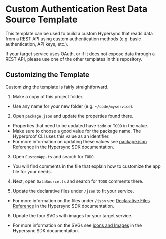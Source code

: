 # Custom Authentication Rest Data Source Template

This template can be used to build a custom Hypersync that reads data from a REST API using custom authentication methods (e.g. basic authentication, API keys, etc.).

If your target service uses OAuth, or if it does not expose data through a REST API, please use one of the other templates in this repository.

## Customizing the Template

Customizing the template is fairly straightforward.

1. Make a copy of this project folder.

- Use any name for your new folder (e.g. `~/code/myservice`).

2. Open `package.json` and update the properties found there.

- Properties that need to be updated have `todo` or `TODO` in the value.
- Make sure to choose a good value for the package name. The Hyperproof CLI uses this value as an identifier.
- For more information on updating these values see [package.json Reference](https://github.com/Hyperproof/hypersync-sdk/blob/main/doc/030-package-json-reference.md) in the Hypersync SDK documentation.

3. Open `CustomApp.ts` and search for `TODO`.

- You will find comments in the file that explain how to customize the app file for your needs.

4. Next, open `DataSource.ts` and search for `TODO` comments there.

5. Update the declarative files under `/json` to fit your service.

- For more information on the files under `/json` see [Declarative Files Reference](https://github.com/Hyperproof/hypersync-sdk/blob/main/doc/050-json-files-reference.md) in the Hypersync SDK documentation.

6. Update the four SVGs with images for your target service.

- For more information on the SVGs see [Icons and Images](https://github.com/Hyperproof/hypersync-sdk/blob/main/doc/11-svg-images.md) in the Hypersync SDK documentaiton.
